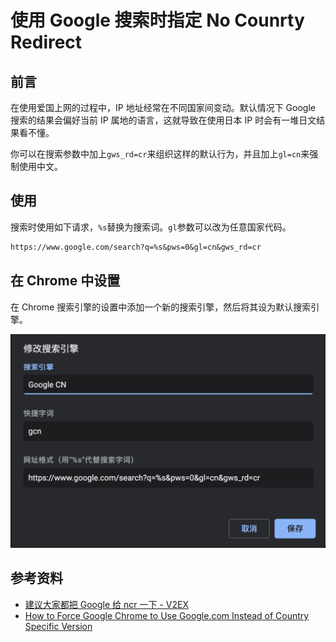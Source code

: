 # 使用 Google 搜索时指定 No Counrty Redirect

## 前言

在使用爱国上网的过程中，IP 地址经常在不同国家间变动。默认情况下 Google 搜索的结果会偏好当前 IP 属地的语言，这就导致在使用日本 IP 时会有一堆日文结果看不懂。

你可以在搜索参数中加上`gws_rd=cr`来组织这样的默认行为，并且加上`gl=cn`来强制使用中文。

## 使用

搜索时使用如下请求，`%s`替换为搜索词。`gl`参数可以改为任意国家代码。

```txt
https://www.google.com/search?q=%s&pws=0&gl=cn&gws_rd=cr
```

## 在 Chrome 中设置

在 Chrome 搜索引擎的设置中添加一个新的搜索引擎，然后将其设为默认搜索引擎。

![image-20220703002722383](2022-07-03-google-search-with-no-counrty-redirect.assets/image-20220703002722383.png)

## 参考资料

- [建议大家都把 Google 给 ncr 一下 - V2EX](https://v2ex.com/t/770093)
- [How to Force Google Chrome to Use Google.com Instead of Country Specific Version](http://www.thesempost.com/force-google-chrome-to-use-google-com-not-country-version/)

